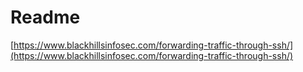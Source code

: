 # Readme

[https://www.blackhillsinfosec.com/forwarding-traffic-through-ssh/](https://www.blackhillsinfosec.com/forwarding-traffic-through-ssh/)
